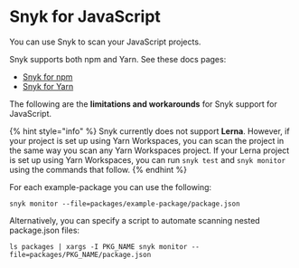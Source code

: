 # Snyk for JavaScript

You can use Snyk to scan your JavaScript projects.

Snyk supports both npm and Yarn. See these docs pages:

* [Snyk for npm](snyk-for-npm.md)
* [Snyk for Yarn](snyk-for-yarn.md)

The following are the **limitations and workarounds** for Snyk support for JavaScript.

{% hint style="info" %}
Snyk currently does not support **Lerna**. However, if your project is set up using Yarn Workspaces, you can scan the project in the same way you scan any Yarn Workspaces project. If your Lerna project is set up using Yarn Workspaces, you can run `snyk test` and `snyk monitor` using the commands that follow.
{% endhint %}

For each example-package you can use the following:

`snyk monitor --file=packages/example-package/package.json`

Alternatively, you can specify a script to automate scanning nested package.json files:

`ls packages | xargs -I PKG_NAME snyk monitor --file=packages/PKG_NAME/package.json`
